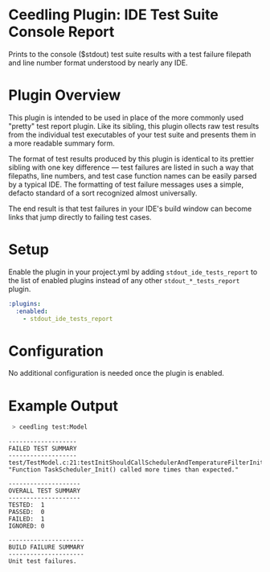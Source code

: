 # Ceedling Plugin: IDE Test Suite Console Report

Prints to the console ($stdout) test suite results with a test failure filepath and line number format understood by nearly any IDE.

# Plugin Overview

This plugin is intended to be used in place of the more commonly used "pretty" 
test report plugin. Like its sibling, this plugin ollects raw test results from
the individual test executables of your test suite and presents them in a more 
readable summary form.

The format of test results produced by this plugin is identical to its prettier
sibling with one key difference — test failures are listed in such a way that 
filepaths, line numbers, and test case function names can be easily parsed by 
a typical IDE. The formatting of test failure messages uses a simple, defacto 
standard of a sort recognized almost universally.

The end result is that test failures in your IDE's build window can become 
links that jump directly to failing test cases.

# Setup

Enable the plugin in your project.yml by adding `stdout_ide_tests_report` to 
the list of enabled plugins instead of any other `stdout_*_tests_report` 
plugin.

``` YAML
:plugins:
  :enabled:
    - stdout_ide_tests_report
```

# Configuration

No additional configuration is needed once the plugin is enabled.

# Example Output

```sh
 > ceedling test:Model
```

```
-------------------
FAILED TEST SUMMARY
-------------------
test/TestModel.c:21:testInitShouldCallSchedulerAndTemperatureFilterInit: "Function TaskScheduler_Init() called more times than expected."

--------------------
OVERALL TEST SUMMARY
--------------------
TESTED:  1
PASSED:  0
FAILED:  1
IGNORED: 0

---------------------
BUILD FAILURE SUMMARY
---------------------
Unit test failures.
```

